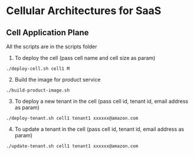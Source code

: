 # Cellular Architectures for SaaS
## Cell Application Plane

All the scripts are in the scripts folder

1. To deploy the cell (pass cell name and cell size as param)
```
./deploy-cell.sh cell1 M
```
2. Build the image for product service

```
./build-product-image.sh
```

3. To deploy a new tenant in the cell (pass cell id, tenant id, email address as param)

```
./deploy-tenant.sh cell1 tenant1 xxxxxx@amazon.com
```

4. To update a tenant in the cell (pass cell id, tenant id, email address as param)

```
./update-tenant.sh cell1 tenant1 xxxxxx@amazon.com
```
